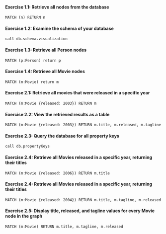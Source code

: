 #### Exercise 1.1: Retrieve all nodes from the database

```
MATCH (n) RETURN n
```

#### Exercise 1.2: Examine the schema of your database

```
call db.schema.visualization
```

#### Exercise 1.3: Retrieve all Person nodes

```
MATCH (p:Person) return p
```

#### Exercise 1.4: Retrieve all Movie nodes

```
MATCH (m:Movie) return m
```

#### Exercise 2.1: Retrieve all movies that were released in a specific year

```
MATCH (m:Movie {released: 2003}) RETURN m
```

#### Exercise 2.2: View the retrieved results as a table

```
MATCH (m:Movie {released: 2003}) RETURN m.title, m.released, m.tagline
```

#### Exercise 2.3: Query the database for all property keys

```
call db.propertyKeys
```

#### Exercise 2.4: Retrieve all Movies released in a specific year, returning their titles

```
MATCH (m:Movie {released: 2006}) RETURN m.title
```

#### Exercise 2.4: Retrieve all Movies released in a specific year, returning their titles

```
MATCH (m:Movie {released: 2004}) RETURN m.title, m.tagline, m.released
```

#### Exercise 2.5: Display title, released, and tagline values for every Movie node in the graph

```
MATCH (m:Movie) RETURN m.title, m.tagline, m.released
```
